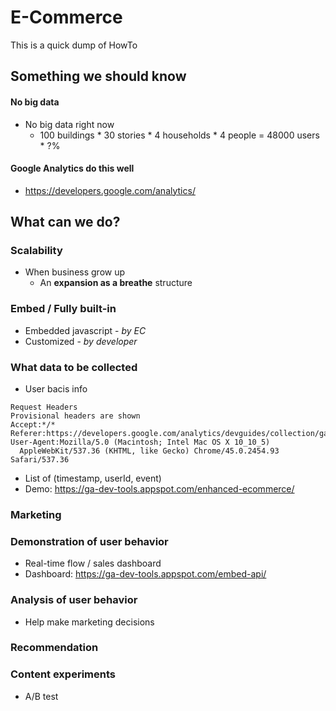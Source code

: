 # E-Commerce
This is a quick dump of HowTo 
  
## Something we should know
#### No big data
- No big data right now
  - 100 buildings * 30 stories * 4 households * 4 people = 48000 users * ?%

#### Google Analytics do this well
- https://developers.google.com/analytics/

## What can we do?
### Scalability
- When business grow up
  - An **expansion as a breathe** structure

### Embed / Fully built-in
- Embedded javascript - _by EC_
- Customized - _by developer_

### What data to be collected
- User bacis info
```
Request Headers
Provisional headers are shown
Accept:*/*
Referer:https://developers.google.com/analytics/devguides/collection/gajs/
User-Agent:Mozilla/5.0 (Macintosh; Intel Mac OS X 10_10_5) 
  AppleWebKit/537.36 (KHTML, like Gecko) Chrome/45.0.2454.93 Safari/537.36
```
- List of (timestamp, userId, event)
- Demo: https://ga-dev-tools.appspot.com/enhanced-ecommerce/

### Marketing

### Demonstration of user behavior
- Real-time flow / sales dashboard
- Dashboard: https://ga-dev-tools.appspot.com/embed-api/

### Analysis of user behavior
- Help make marketing decisions

### Recommendation

### Content experiments
- A/B test
